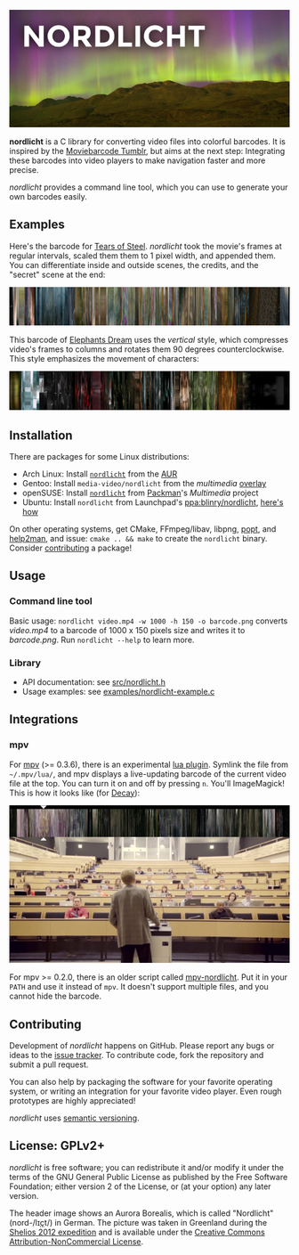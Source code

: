 ![](examples/nordlicht-logo.png)

**nordlicht** is a C library for converting video files into colorful barcodes. It is inspired by the [Moviebarcode Tumblr](http://moviebarcode.tumblr.com/), but aims at the next step: Integrating these barcodes into video players to make navigation faster and more precise.

*nordlicht* provides a command line tool, which you can use to generate your own barcodes easily.

## Examples

Here's the barcode for [Tears of Steel](http://tearsofsteel.org/). *nordlicht* took the movie's frames at regular intervals, scaled them them to 1 pixel width, and appended them. You can differentiate inside and outside scenes, the credits, and the "secret" scene at the end:

![](examples/tears-of-steel.png)

This barcode of [Elephants Dream](http://www.elephantsdream.org/) uses the *vertical* style, which compresses video's frames to columns and rotates them 90 degrees counterclockwise. This style emphasizes the movement of characters:

![](examples/elephants-dream-vertical.png)

## Installation

There are packages for some Linux distributions:

- Arch Linux: Install [`nordlicht`](https://aur.archlinux.org/packages/nordlicht/) from the [AUR](https://wiki.archlinux.org/index.php/Arch_User_Repository)
- Gentoo: Install `media-video/nordlicht` from the *multimedia* [overlay](https://www.gentoo.org/proj/en/overlays/userguide.xml)
- openSUSE: Install [`nordlicht`](http://packman.links2linux.de/package/nordlicht) from [Packman](http://en.opensuse.org/Additional_package_repositories#Packman)'s *Multimedia* project
- Ubuntu: Install `nordlicht` from Launchpad's [ppa:blinry/nordlicht](https://launchpad.net/~blinry/+archive/nordlicht), [here's how](https://help.launchpad.net/Packaging/PPA/InstallingSoftware)

On other operating systems, get CMake, FFmpeg/libav, libpng, [popt](http://freecode.com/projects/popt), and [help2man](https://www.gnu.org/software/help2man/), and issue: `cmake .. && make` to create the `nordlicht` binary. Consider [contributing](#contributing) a package!

## Usage

### Command line tool

Basic usage: `nordlicht video.mp4 -w 1000 -h 150 -o barcode.png` converts *video.mp4* to a barcode of 1000 x 150 pixels size and writes it to *barcode.png*. Run `nordlicht --help` to learn more.

### Library

- API documentation: see [src/nordlicht.h](src/nordlicht.h)
- Usage examples: see [examples/nordlicht-example.c](examples/nordlicht-example.c)

## Integrations

### mpv

For [mpv](http://mpv.io/) (>= 0.3.6), there is an experimental [lua plugin](/utils/mpv-nordlicht.lua). Symlink the file from `~/.mpv/lua/`, and mpv displays a live-updating barcode of the current video file at the top. You can turn it on and off by pressing `n`. You'll ImageMagick! This is how it looks like (for [Decay](http://www.decayfilm.com/)):

![](/examples/mpv-integration.png)

For mpv >= 0.2.0, there is an older script called [mpv-nordlicht](/utils/mpv-nordlicht). Put it in your `PATH` and use it instead of `mpv`. It doesn't support multiple files, and you cannot hide the barcode.

## Contributing

Development of *nordlicht* happens on GitHub. Please report any bugs or ideas to the [issue tracker](https://github.com/blinry/nordlicht/issues). To contribute code, fork the repository and submit a pull request.

You can also help by packaging the software for your favorite operating system, or writing an integration for your favorite video player. Even rough prototypes are highly appreciated!

*nordlicht* uses [semantic versioning](http://semver.org/).

## License: GPLv2+

*nordlicht* is free software; you can redistribute it and/or modify it under the terms of the GNU General Public License as published by the Free Software Foundation; either version 2 of the License, or (at your option) any later version.

The header image shows an Aurora Borealis, which is called "Nordlicht" (nord-/lɪ[ç](https://en.wikipedia.org/wiki/Voiceless_palatal_fricative)t/) in German. The picture was taken in Greenland during the [Shelios 2012 expedition](http://shelios.com/sh2012) and is available under the [Creative Commons Attribution-NonCommercial License](https://creativecommons.org/licenses/by-nc/2.0/).
